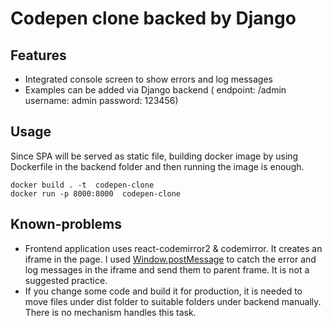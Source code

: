 # Codepen clone backed by Django

## Features

- Integrated console screen to show errors and log messages
- Examples can be added via Django backend ( endpoint: /admin  username: admin password: 123456)

## Usage

Since SPA will be served as static file, building docker image by using Dockerfile in the backend folder and then running the image is enough.

```
docker build . -t  codepen-clone
docker run -p 8000:8000  codepen-clone
```

## Known-problems
- Frontend application uses react-codemirror2 & codemirror. It creates an iframe in the page. I used [Window.postMessage](https://developer.mozilla.org/en-US/docs/Web/API/Window/postMessage) to catch the error and log messages in the iframe and send them to parent frame. It is not a suggested practice.
- If you change some code and build it for production, it is needed to move files under dist folder to suitable folders under backend manually. There is no mechanism handles this task.

